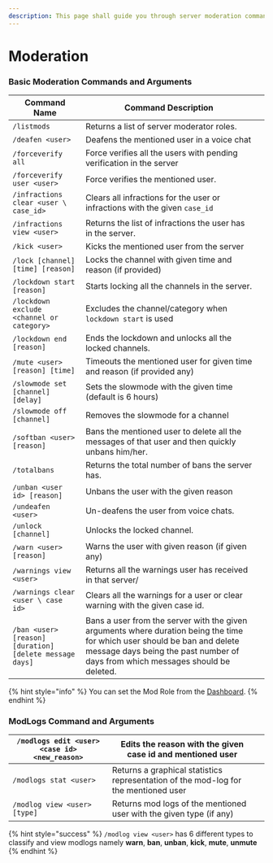 ```yaml
---
description: This page shall guide you through server moderation commands.
---
```


# Moderation

### Basic Moderation Commands and Arguments

| Command Name                                                                                    | Command Description                                                                                                                                                                                          |   |
| ----------------------------------------------------------------------------------------------- | ------------------------------------------------------------------------------------------------------------------------------------------------------------------------------------------------------------ | - |
| `/listmods`                                                                                     | Returns a list of server moderator roles.                                                                                                                                                                    |   |
| `/deafen <user>`                                                                                | Deafens the mentioned user in a voice chat                                                                                                                                                                   |   |
| `/forceverify all`                                                                              | Force verifies all the users with pending verification in the server                                                                                                                                         |   |
| `/forceverify user <user>`                                                                      | Force verifies the mentioned user.                                                                                                                                                                           |   |
| `/infractions clear <user \ case_id>`                                                           | Clears all infractions for the user or infractions with the given `case_id`                                                                                                                                  |   |
| `/infractions view <user>`                                                                      | Returns the list of infractions the user has in the server.                                                                                                                                                  |   |
| `/kick <user>`                                                                                  | Kicks the mentioned user from the server                                                                                                                                                                     |   |
| `/lock [channel] [time] [reason]`                                                               | Locks the channel with given time and reason (if provided)                                                                                                                                                   |   |
| `/lockdown start [reason]`                                                                      | Starts locking all the channels in the server.                                                                                                                                                               |   |
| `/lockdown exclude <channel or category>`                                                       | Excludes the channel/category when `lockdown start` is used                                                                                                                                                  |   |
| `/lockdown end [reason]`                                                                        | Ends the lockdown and unlocks all the locked channels.                                                                                                                                                       |   |
| `/mute <user> [reason] [time]`                                                                  | Timeouts the mentioned user for given time and reason (if provided any)                                                                                                                                      |   |
| `/slowmode set [channel] [delay]`                                                               | Sets the slowmode with the given time (default is 6 hours)                                                                                                                                                   |   |
| `/slowmode off [channel]`                                                                       | Removes the slowmode for a channel                                                                                                                                                                           |   |
| `/softban <user> [reason]`                                                                      | Bans the mentioned user to delete all the messages of that user and then quickly unbans him/her.                                                                                                             |   |
| `/totalbans`                                                                                    | Returns the total number of bans the server has.                                                                                                                                                             |   |
| `/unban <user id> [reason]`                                                                     | Unbans the user with the given reason                                                                                                                                                                        |   |
| `/undeafen <user>`                                                                              | Un-deafens the user from voice chats.                                                                                                                                                                        |   |
| `/unlock [channel]`                                                                             | Unlocks the locked channel.                                                                                                                                                                                  |   |
| `/warn <user> [reason]`                                                                         | Warns the user with given reason (if given any)                                                                                                                                                              |   |
| `/warnings view <user>`                                                                         | Returns all the warnings user has received in that server/                                                                                                                                                   |   |
| `/warnings clear <user \ case id>`                                                              | Clears all the warnings for a user or clear warning with the given case id.                                                                                                                                  |   |
| <p><code>/ban &#x3C;user> [reason] [duration]</code> <br><code>[delete message days]</code></p> | Bans a user from the server with the given arguments where duration being the time for which user should be ban and delete message days being the past number of days from which messages should be deleted. |   |

{% hint style="info" %}
You can set the Mod Role from the [Dashboard](https://rilp-bot.tech).
{% endhint %}

### ModLogs Command and Arguments&#x20;

| `/modlogs edit <user> <case id> <new_reason>` | Edits the reason with the given case id and mentioned user                          |   |
| --------------------------------------------- | ----------------------------------------------------------------------------------- | - |
| `/modlogs stat <user>`                        | Returns a graphical statistics representation of the mod-log for the mentioned user |   |
| `/modlog view <user> [type]`                  | Returns mod logs of the mentioned user with the given type (if any)                 |   |

{% hint style="success" %}
`/modlog view <user>` has 6 different types to classify and view modlogs namely **warn**, **ban**, **unban**, **kick**, **mute**, **unmute**
{% endhint %}
